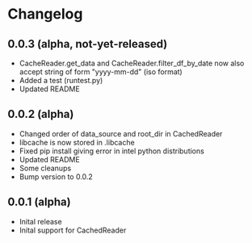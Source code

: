 # Changelog

## 0.0.3 (alpha, not-yet-released)
* CacheReader.get_data and CacheReader.filter_df_by_date now also accept string of form "yyyy-mm-dd" (iso format)
* Added a test (runtest.py)
* Updated README

## 0.0.2 (alpha)
* Changed order of data_source and root_dir in CachedReader
* libcache is now stored in .libcache
* Fixed pip install giving error in intel python distributions
* Updated README
* Some cleanups
* Bump version to 0.0.2

## 0.0.1 (alpha)
* Inital release
* Inital support for CachedReader